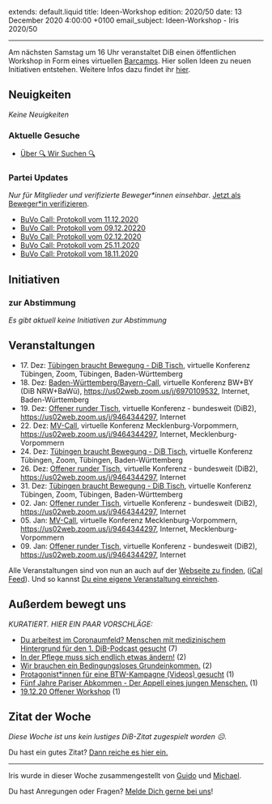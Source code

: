 
extends: default.liquid
title: Ideen-Workshop
edition: 2020/50
date: 13 December 2020 4:00:00 +0100
email_subject: Ideen-Workshop - Iris 2020/50

---
Am nächsten Samstag um 16 Uhr veranstaltet DiB einen öffentlichen Workshop in Form eines virtuellen [Barcamps](https://de.wikipedia.org/wiki/Barcamp). Hier sollen Ideen zu neuen Initiativen entstehen. Weitere Infos dazu findet ihr [hier](https://marktplatz.bewegung.jetzt/t/19-12-20-offener-workshop/36767).

## Neuigkeiten

_Keine Neuigkeiten_

### Aktuelle Gesuche

 - [Über 🔍 Wir Suchen 🔍](https://marktplatz.bewegung.jetzt/t/ueber-wir-suchen/8837)

### Partei Updates

_Nur für Mitglieder und verifizierte Beweger\*innen einsehbar_. [Jetzt als Beweger\*in verifizieren](https://bewegung.jetzt/bewegerin-werden/).

 - [BuVo Call: Protokoll vom 11.12.2020](https://marktplatz.bewegung.jetzt/t/buvo-call-protokoll-vom-11-12-2020/36839)
 - [BuVo Call: Protokoll vom 09.12.20220](https://marktplatz.bewegung.jetzt/t/buvo-call-protokoll-vom-09-12-20220/36796)
 - [BuVo Call: Protokoll vom 02.12.2020](https://marktplatz.bewegung.jetzt/t/buvo-call-protokoll-vom-02-12-2020/36677)
 - [BuVo Call: Protokoll vom 25.11.2020](https://marktplatz.bewegung.jetzt/t/buvo-call-protokoll-vom-25-11-2020/36627)
 - [BuVo Call: Protokoll vom 18.11.2020](https://marktplatz.bewegung.jetzt/t/buvo-call-protokoll-vom-18-11-2020/36529)

## Initiativen

### zur Abstimmung
_Es gibt aktuell keine Initiativen zur Abstimmung_

## Veranstaltungen

 - 17.&nbsp;Dez: [Tübingen braucht Bewegung - DiB Tisch](https://bewegung.jetzt/veranstaltungen/tuebingen-braucht-bewegung-dib-tisch-2-2020-12-17/), virtuelle Konferenz Tübingen, Zoom, Tübingen, Baden-Württemberg
 - 18.&nbsp;Dez: [Baden-Württemberg/Bayern-Call](https://bewegung.jetzt/veranstaltungen/baden-wuerttemberg-bayern-call-2020-12-18/), virtuelle Konferenz BW+BY (DiB NRW+BaWü), https://us02web.zoom.us/j/6970109532, Internet, Baden-Württemberg
 - 19.&nbsp;Dez: [Offener runder Tisch](https://bewegung.jetzt/veranstaltungen/offener-runder-tisch-2020-12-19/), virtuelle Konferenz - bundesweit (DiB2), https://us02web.zoom.us/j/9464344297, Internet
 - 22.&nbsp;Dez: [MV-Call](https://bewegung.jetzt/veranstaltungen/mv-call-2/), virtuelle Konferenz Mecklenburg-Vorpommern, https://us02web.zoom.us/j/9464344297, Internet, Mecklenburg-Vorpommern
 - 24.&nbsp;Dez: [Tübingen braucht Bewegung - DiB Tisch](https://bewegung.jetzt/veranstaltungen/tuebingen-braucht-bewegung-dib-tisch-2-2020-12-24/), virtuelle Konferenz Tübingen, Zoom, Tübingen, Baden-Württemberg
 - 26.&nbsp;Dez: [Offener runder Tisch](https://bewegung.jetzt/veranstaltungen/offener-runder-tisch-2020-12-26/), virtuelle Konferenz - bundesweit (DiB2), https://us02web.zoom.us/j/9464344297, Internet
 - 31.&nbsp;Dez: [Tübingen braucht Bewegung - DiB Tisch](https://bewegung.jetzt/veranstaltungen/tuebingen-braucht-bewegung-dib-tisch-2-2020-12-31/), virtuelle Konferenz Tübingen, Zoom, Tübingen, Baden-Württemberg
 - 02.&nbsp;Jan: [Offener runder Tisch](https://bewegung.jetzt/veranstaltungen/offener-runder-tisch-2021-01-02/), virtuelle Konferenz - bundesweit (DiB2), https://us02web.zoom.us/j/9464344297, Internet
 - 05.&nbsp;Jan: [MV-Call](https://bewegung.jetzt/veranstaltungen/mv-call-2/), virtuelle Konferenz Mecklenburg-Vorpommern, https://us02web.zoom.us/j/9464344297, Internet, Mecklenburg-Vorpommern
 - 09.&nbsp;Jan: [Offener runder Tisch](https://bewegung.jetzt/veranstaltungen/offener-runder-tisch-2021-01-09/), virtuelle Konferenz - bundesweit (DiB2), https://us02web.zoom.us/j/9464344297, Internet


Alle Veranstaltungen sind von nun an auch auf der [Webseite zu finden](https://bewegung.jetzt/veranstaltungen/), ([iCal Feed](https://bewegung.jetzt/?ical=1)). Und so kannst [Du eine eigene Veranstaltung einreichen](https://marktplatz.bewegung.jetzt/t/eine-veranstaltung-auf-der-webseite-einreichen/21379).


## Außerdem bewegt uns

_KURATIERT. HIER EIN PAAR VORSCHLÄGE:_
 - [Du arbeitest im Coronaumfeld? Menschen mit medizinischem Hintergrund für den 1. DiB-Podcast gesucht](https://marktplatz.bewegung.jetzt/t/du-arbeitest-im-coronaumfeld-menschen-mit-medizinischem-hintergrund-fuer-den-1-dib-podcast-gesucht/36800) (7)
 - [In der Pflege muss sich endlich etwas ändern!](https://marktplatz.bewegung.jetzt/t/in-der-pflege-muss-sich-endlich-etwas-aendern/36818) (2)
 - [Wir brauchen ein Bedingungsloses Grundeinkommen.](https://marktplatz.bewegung.jetzt/t/wir-brauchen-ein-bedingungsloses-grundeinkommen/36795) (2)
 - [Protagonist*innen für eine BTW-Kampagne (Videos) gesucht](https://marktplatz.bewegung.jetzt/t/protagonist-innen-fuer-eine-btw-kampagne-videos-gesucht/36769) (1)
 - [Fünf Jahre Pariser Abkommen - Der Appell eines jungen Menschen.](https://marktplatz.bewegung.jetzt/t/fuenf-jahre-pariser-abkommen-der-appell-eines-jungen-menschen/36834) (1)
 - [19.12.20 Offener Workshop](https://marktplatz.bewegung.jetzt/t/19-12-20-offener-workshop/36767) (1)


## Zitat der Woche
_Diese Woche ist uns kein lustiges DiB-Zitat zugespielt worden ☹._

Du hast ein gutes Zitat? [Dann reiche es hier ein.](https://marktplatz.bewegung.jetzt/t/fortsetzung-lustige-dib-zitate/24431)


---

Iris wurde in dieser Woche zusammengestellt von [Guido](https://marktplatz.bewegung.jetzt/u/Guido/) und [Michael](https://marktplatz.bewegung.jetzt/u/MichaelVoss/).

Du hast Anregungen oder Fragen? [Melde Dich gerne bei uns](https://marktplatz.bewegung.jetzt/t/neu-iris-die-woechtliche-zusammenfasssung-zum-sonntagsbrunch/10990)!

